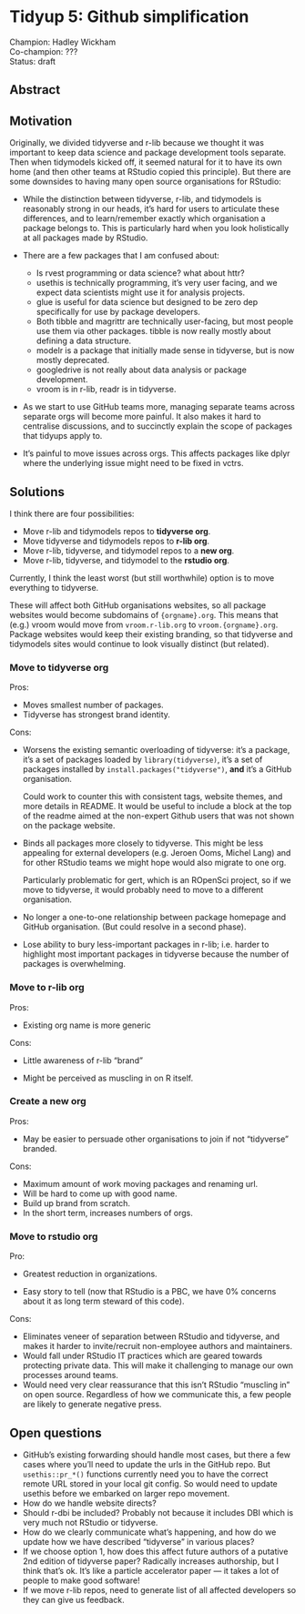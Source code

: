 
# Tidyup 5: Github simplification

Champion: Hadley Wickham  
Co-champion: ???  
Status: draft

## Abstract

## Motivation

Originally, we divided tidyverse and r-lib because we thought it was
important to keep data science and package development tools separate.
Then when tidymodels kicked off, it seemed natural for it to have its
own home (and then other teams at RStudio copied this principle). But
there are some downsides to having many open source organisations for
RStudio:

-   While the distinction between tidyverse, r-lib, and tidymodels is
    reasonably strong in our heads, it’s hard for users to articulate
    these differences, and to learn/remember exactly which organisation
    a package belongs to. This is particularly hard when you look
    holistically at all packages made by RStudio.

-   There are a few packages that I am confused about:

    -   Is rvest programming or data science? what about httr?
    -   usethis is technically programming, it’s very user facing, and
        we expect data scientists might use it for analysis projects.
    -   glue is useful for data science but designed to be zero dep
        specifically for use by package developers.
    -   Both tibble and magrittr are technically user-facing, but most
        people use them via other packages. tibble is now really mostly
        about defining a data structure.
    -   modelr is a package that initially made sense in tidyverse, but
        is now mostly deprecated.
    -   googledrive is not really about data analysis or package
        development.
    -   vroom is in r-lib, readr is in tidyverse.

-   As we start to use GitHub teams more, managing separate teams across
    separate orgs will become more painful. It also makes it hard to
    centralise discussions, and to succinctly explain the scope of
    packages that tidyups apply to.

-   It’s painful to move issues across orgs. This affects packages like
    dplyr where the underlying issue might need to be fixed in vctrs.

## Solutions

I think there are four possibilities:

-   Move r-lib and tidymodels repos to **tidyverse org**.
-   Move tidyverse and tidymodels repos to **r-lib org**.
-   Move r-lib, tidyverse, and tidymodel repos to a **new org**.
-   Move r-lib, tidyverse, and tidymodel to the **rstudio org**.

Currently, I think the least worst (but still worthwhile) option is to
move everything to tidyverse.

These will affect both GitHub organisations websites, so all package
websites would become subdomains of `{orgname}.org`. This means that
(e.g.) vroom would move from `vroom.r-lib.org` to `vroom.{orgname}.org`.
Package websites would keep their existing branding, so that tidyverse
and tidymodels sites would continue to look visually distinct (but
related).

### Move to tidyverse org

Pros:

-   Moves smallest number of packages.
-   Tidyverse has strongest brand identity.

Cons:

-   Worsens the existing semantic overloading of tidyverse: it’s a
    package, it’s a set of packages loaded by `library(tidyverse)`, it’s
    a set of packages installed by `install.packages("tidyverse")`,
    **and** it’s a GitHub organisation.

    Could work to counter this with consistent tags, website themes, and
    more details in README. It would be useful to include a block at the
    top of the readme aimed at the non-expert Github users that was not
    shown on the package website.

-   Binds all packages more closely to tidyverse. This might be less
    appealing for external developers (e.g. Jeroen Ooms, Michel Lang)
    and for other RStudio teams we might hope would also migrate to one
    org.

    Particularly problematic for gert, which is an ROpenSci project, so
    if we move to tidyverse, it would probably need to move to a
    different organisation.

-   No longer a one-to-one relationship between package homepage and
    GitHub organisation. (But could resolve in a second phase).

-   Lose ability to bury less-important packages in r-lib; i.e. harder
    to highlight most important packages in tidyverse because the number
    of packages is overwhelming.

### Move to r-lib org

Pros:

-   Existing org name is more generic

Cons:

-   Little awareness of r-lib “brand”

-   Might be perceived as muscling in on R itself.

### Create a new org

Pros:

-   May be easier to persuade other organisations to join if not
    “tidyverse” branded.

Cons:

-   Maximum amount of work moving packages and renaming url.
-   Will be hard to come up with good name.
-   Build up brand from scratch.
-   In the short term, increases numbers of orgs.

### Move to rstudio org

Pro:

-   Greatest reduction in organizations.

-   Easy story to tell (now that RStudio is a PBC, we have 0% concerns
    about it as long term steward of this code).

Cons:

-   Eliminates veneer of separation between RStudio and tidyverse, and
    makes it harder to invite/recruit non-employee authors and
    maintainers.
-   Would fall under RStudio IT practices which are geared towards
    protecting private data. This will make it challenging to manage our
    own processes around teams.
-   Would need very clear reassurance that this isn’t RStudio “muscling
    in” on open source. Regardless of how we communicate this, a few
    people are likely to generate negative press.

## Open questions

-   GitHub’s existing forwarding should handle most cases, but there a
    few cases where you’ll need to update the urls in the GitHub repo.
    But `usethis::pr_*()` functions currently need you to have the
    correct remote URL stored in your local git config. So would need to
    update usethis before we embarked on larger repo movement.
-   How do we handle website directs?
-   Should r-dbi be included? Probably not because it includes DBI which
    is very much not RStudio or tidyverse.
-   How do we clearly communicate what’s happening, and how do we update
    how we have described “tidyverse” in various places?
-   If we choose option 1, how does this affect future authors of a
    putative 2nd edition of tidyverse paper? Radically increases
    authorship, but I think that’s ok. It’s like a particle accelerator
    paper — it takes a lot of people to make good software!
-   If we move r-lib repos, need to generate list of all affected
    developers so they can give us feedback.
